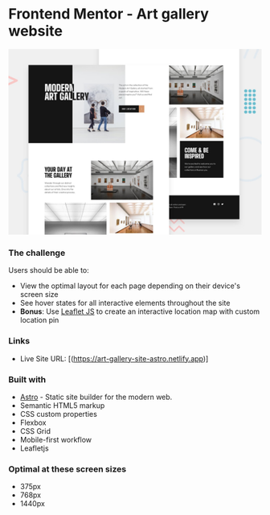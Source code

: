 # Frontend Mentor - Art gallery website

![Design preview for the Art gallery website coding challenge](./public/assets/preview.jpg)



### The challenge
Users should be able to:

- View the optimal layout for each page depending on their device's screen size
- See hover states for all interactive elements throughout the site
- **Bonus**: Use [Leaflet JS](https://leafletjs.com/) to create an interactive location map with custom location pin


### Links
- Live Site URL: [(https://art-gallery-site-astro.netlify.app)]


### Built with

- [Astro](https://astro.build/) - Static site builder for the modern web.
- Semantic HTML5 markup
- CSS custom properties
- Flexbox
- CSS Grid
- Mobile-first workflow
- Leafletjs


### Optimal at these screen sizes

- 375px
- 768px
- 1440px




